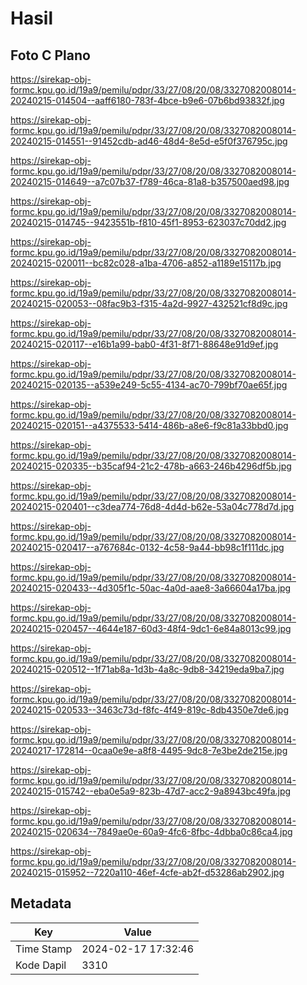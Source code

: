 # Hasil

## Foto C Plano

https://sirekap-obj-formc.kpu.go.id/19a9/pemilu/pdpr/33/27/08/20/08/3327082008014-20240215-014504--aaff6180-783f-4bce-b9e6-07b6bd93832f.jpg

https://sirekap-obj-formc.kpu.go.id/19a9/pemilu/pdpr/33/27/08/20/08/3327082008014-20240215-014551--91452cdb-ad46-48d4-8e5d-e5f0f376795c.jpg

https://sirekap-obj-formc.kpu.go.id/19a9/pemilu/pdpr/33/27/08/20/08/3327082008014-20240215-014649--a7c07b37-f789-46ca-81a8-b357500aed98.jpg

https://sirekap-obj-formc.kpu.go.id/19a9/pemilu/pdpr/33/27/08/20/08/3327082008014-20240215-014745--9423551b-f810-45f1-8953-623037c70dd2.jpg

https://sirekap-obj-formc.kpu.go.id/19a9/pemilu/pdpr/33/27/08/20/08/3327082008014-20240215-020011--bc82c028-a1ba-4706-a852-a1189e15117b.jpg

https://sirekap-obj-formc.kpu.go.id/19a9/pemilu/pdpr/33/27/08/20/08/3327082008014-20240215-020053--08fac9b3-f315-4a2d-9927-432521cf8d9c.jpg

https://sirekap-obj-formc.kpu.go.id/19a9/pemilu/pdpr/33/27/08/20/08/3327082008014-20240215-020117--e16b1a99-bab0-4f31-8f71-88648e91d9ef.jpg

https://sirekap-obj-formc.kpu.go.id/19a9/pemilu/pdpr/33/27/08/20/08/3327082008014-20240215-020135--a539e249-5c55-4134-ac70-799bf70ae65f.jpg

https://sirekap-obj-formc.kpu.go.id/19a9/pemilu/pdpr/33/27/08/20/08/3327082008014-20240215-020151--a4375533-5414-486b-a8e6-f9c81a33bbd0.jpg

https://sirekap-obj-formc.kpu.go.id/19a9/pemilu/pdpr/33/27/08/20/08/3327082008014-20240215-020335--b35caf94-21c2-478b-a663-246b4296df5b.jpg

https://sirekap-obj-formc.kpu.go.id/19a9/pemilu/pdpr/33/27/08/20/08/3327082008014-20240215-020401--c3dea774-76d8-4d4d-b62e-53a04c778d7d.jpg

https://sirekap-obj-formc.kpu.go.id/19a9/pemilu/pdpr/33/27/08/20/08/3327082008014-20240215-020417--a767684c-0132-4c58-9a44-bb98c1f111dc.jpg

https://sirekap-obj-formc.kpu.go.id/19a9/pemilu/pdpr/33/27/08/20/08/3327082008014-20240215-020433--4d305f1c-50ac-4a0d-aae8-3a66604a17ba.jpg

https://sirekap-obj-formc.kpu.go.id/19a9/pemilu/pdpr/33/27/08/20/08/3327082008014-20240215-020457--4644e187-60d3-48f4-9dc1-6e84a8013c99.jpg

https://sirekap-obj-formc.kpu.go.id/19a9/pemilu/pdpr/33/27/08/20/08/3327082008014-20240215-020512--1f71ab8a-1d3b-4a8c-9db8-34219eda9ba7.jpg

https://sirekap-obj-formc.kpu.go.id/19a9/pemilu/pdpr/33/27/08/20/08/3327082008014-20240215-020533--3463c73d-f8fc-4f49-819c-8db4350e7de6.jpg

https://sirekap-obj-formc.kpu.go.id/19a9/pemilu/pdpr/33/27/08/20/08/3327082008014-20240217-172814--0caa0e9e-a8f8-4495-9dc8-7e3be2de215e.jpg

https://sirekap-obj-formc.kpu.go.id/19a9/pemilu/pdpr/33/27/08/20/08/3327082008014-20240215-015742--eba0e5a9-823b-47d7-acc2-9a8943bc49fa.jpg

https://sirekap-obj-formc.kpu.go.id/19a9/pemilu/pdpr/33/27/08/20/08/3327082008014-20240215-020634--7849ae0e-60a9-4fc6-8fbc-4dbba0c86ca4.jpg

https://sirekap-obj-formc.kpu.go.id/19a9/pemilu/pdpr/33/27/08/20/08/3327082008014-20240215-015952--7220a110-46ef-4cfe-ab2f-d53286ab2902.jpg


## Metadata

| Key        | Value               |
| ---------- | ------------------- |
| Time Stamp | 2024-02-17 17:32:46 |
| Kode Dapil | 3310                |



